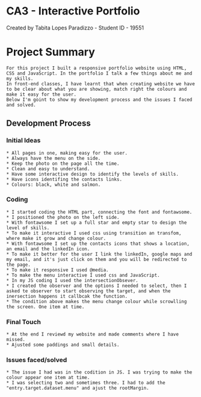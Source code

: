 # CA3 - Interactive Portfolio
Created by Tabita Lopes Paradizzo - Student ID - 19551

# Project Summary
    For this project I built a responsive portfolio website using HTML, CSS and JavaScript. In the portfolio I talk a few things about me and my skills.
    In front-end classes, I have learnt that when creating website we have to be clear about what you are showing, match right the colours and make it easy for the user.
    Below I'm goint to show my development process and the issues I faced and solved.

## Development Process

### Initial Ideas
    * All pages in one, making easy for the user.
    * Always have the menu on the side.
    * Keep the photo on the page all the time.
    * Clean and easy to understand.
    * Have some interactive design to identify the levels of skills.
    * Have icons identifing the contacts links.
    * Colours: black, white and salmon.
    
### Coding
    * I started coding the HTML part, connecting the font and fontawsome.
    * I positioned the photo on the left side.
    * With fontawsome I set up a full star and empty star to design the level of skills.
    * To make it interactive I used css using transition an transfom, where make it grow and change colour.
    * With fontawsome I set up the contacts icons that shows a location, an email and the linkedIn icon.
    * To make it better for the user I link the linkedIn, google maps and my email, and it's just click on them and you will be redirected to the page.
    * To make it responsive I used @media.
    * To make the menu interactive I used css and JavaScript.
    * In my JS coding I used the intersectionObsever.
    * I created the observer and the options I needed to select, then I asked te observer to start observing the target, and when the inersection happens it callbcak the function.
    * The condition above makes the menu change colour while scrowlling the screen. One item at time.

### Final Touch
    * At the end I reviewd my website and made comments where I have missed.
    * Ajusted some paddings and small details.

### Issues faced/solved
    * The issue I had was in the codition in JS. I was trying to make the colour appear one item at time.
    * I was selecting two and sometimes three. I had to add the "entry.target.dataset.menu" and ajust the rootMargin.
